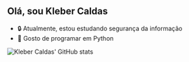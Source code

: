 ## Olá, sou Kleber Caldas

* 🔒 Atualmente, estou estudando segurança da informação
* 🐍 Gosto de programar em Python


![Kleber Caldas' GitHub stats](https://github-readme-stats.vercel.app/api?username=KleberCaldas&show_icons=true&theme=shadow_green)

